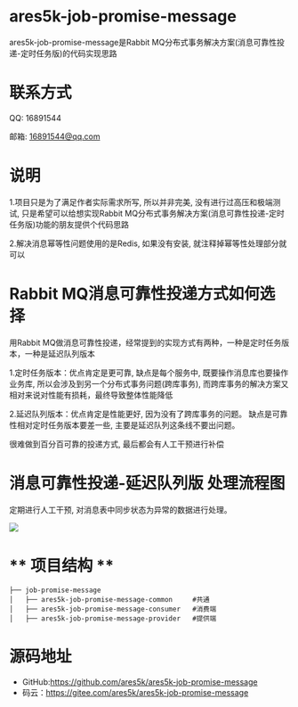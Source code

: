 # ares5k-job-promise-message

ares5k-job-promise-message是Rabbit MQ分布式事务解决方案(消息可靠性投递-定时任务版)的代码实现思路

# **联系方式**

QQ: 16891544

邮箱: [16891544@qq.com](mailto:16891544@qq.com)

# 说明

1.项目只是为了满足作者实际需求所写, 所以并非完美, 没有进行过高压和极端测试, 只是希望可以给想实现Rabbit MQ分布式事务解决方案(消息可靠性投递-定时任务版)功能的朋友提供个代码思路

2.解决消息幂等性问题使用的是Redis, 如果没有安装, 就注释掉幂等性处理部分就可以

# Rabbit MQ消息可靠性投递方式如何选择

用Rabbit MQ做消息可靠性投递，经常提到的实现方式有两种，一种是定时任务版本，一种是延迟队列版本

1.定时任务版本：优点肯定是更可靠, 缺点是每个服务中, 既要操作消息库也要操作业务库, 所以会涉及到另一个分布式事务问题(跨库事务), 而跨库事务的解决方案又相对来说对性能有损耗，最终导致整体性能降低

2.延迟队列版本：优点肯定是性能更好, 因为没有了跨库事务的问题。 缺点是可靠性相对定时任务版本要差一些, 主要是延迟队列这条线不要出问题。

很难做到百分百可靠的投递方式, 最后都会有人工干预进行补偿

# 消息可靠性投递-延迟队列版 处理流程图

定期进行人工干预, 对消息表中同步状态为异常的数据进行处理。

![](https://gitee.com/ares5k/resources/raw/master/images/ares5k-job-promise-message/ares5k-job-promise-message.jpg)

# ** 项目结构 **

```
├── job-promise-message 
│   ├── ares5k-job-promise-message-common     #共通
│   ├── ares5k-job-promise-message-consumer   #消费端
│   ├── ares5k-job-promise-message-provider   #提供端
```

#  源码地址

- GitHub:https://github.com/ares5k/ares5k-job-promise-message
- 码云：https://gitee.com/ares5k/ares5k-job-promise-message